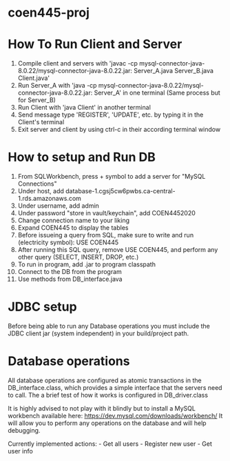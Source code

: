 # coen445-proj

# How To Run Client and Server
1. Compile client and servers with 'javac -cp mysql-connector-java-8.0.22/mysql-connector-java-8.0.22.jar: Server_A.java Server_B.java Client.java'
2. Run Server_A with 'java -cp mysql-connector-java-8.0.22/mysql-connector-java-8.0.22.jar: Server_A' in one terminal (Same process but for Server_B)
3. Run Client with 'java Client' in another terminal
4. Send message type 'REGISTER', 'UPDATE', etc. by typing it in the Client's terminal
6. Exit server and client by using ctrl-c in their according terminal window

# How to setup and Run DB
1. From SQLWorkbench, press + symbol to add a server for "MySQL Connections"
2. Under host, add database-1.cgsj5cw6pwbs.ca-central-1.rds.amazonaws.com
2. Under username, add admin
3. Under password "store in vault/keychain", add COEN4452020
4. Change connection name to your liking
5. Expand COEN445 to display the tables
6. Before issueing a query from SQL, make sure to write and run (electricity symbol): USE COEN445
7. After running this SQL query, remove USE COEN445, and perform any other query (SELECT, INSERT, DROP, etc.)
8. To run in program, add .jar to program classpath 
9. Connect to the DB from the program
10. Use methods from  DB_interface.java

# JDBC setup
Before being able to run any Database operations you must include the JDBC client jar (system independent) in your build/project path.

# Database operations
All database operations are configured as atomic transactions in the DB_interface.class, which provides a simple interface that the servers need to call.
The a brief test of how it works is configured in DB_driver.class

It is highly advised to not play with it blindly but to install a MySQL workbench available here: https://dev.mysql.com/downloads/workbench/
It will allow you to perform any operations on the database and will help debugging.

Currently implemented actions:
    - Get all users
    - Register new user
    - Get user info
